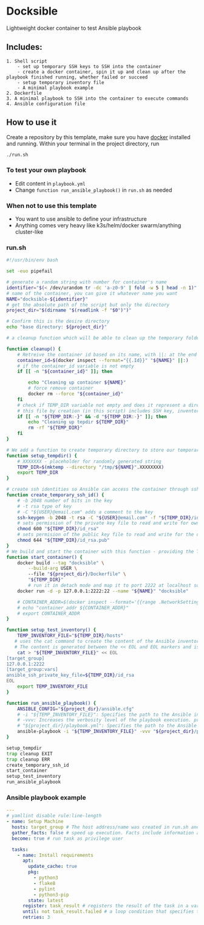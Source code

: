 # Docksible
 Lightweight docker container to test Ansible playbook

## Includes: 
    1. Shell script
        - set up temporary SSH keys to SSH into the container
        - create a docker container, spin it up and clean up after the playbook finished running, whether failed or succeed
        - setup temporary inventory file
        - A minimal playbook example 
    2. Dockerfile
    3. A minimal playbook to SSH into the container to execute commands
    4. Ansible configuration file

## How to use it

Create a repository by this template, make sure you have [docker](https://www.docker.com/get-started/) installed and running. 
Within your terminal in the project directory, run 

```bash
./run.sh
```
### To test your own playbook
- Edit content in `playbook.yml`
- Change `function run_ansible_playbook()` in `run.sh` as needed 

### When not to use this template
- You want to use ansible to define your infrastructure
- Anything comes very heavy like k3s/helm/docker swarm/anything cluster-like


### run.sh
```bash
#!/usr/bin/env bash

set -euo pipefail

# generate a random string with number for container's name 
identifier="$(< /dev/urandom tr -dc 'a-z0-9' | fold -w 5 | head -n 1)" ||:
# name of the container, you can give it whatever name you want
NAME="docksible-${identifier}"
# get the absolute path of the script but only the directory
project_dir="$(dirname "$(readlink -f "$0")")"

# Confirm this is the desire directory
echo "base directory: ${project_dir}"

# a cleanup function which will be able to clean up the temporary folder and the container as well.

function cleanup() {
    # Retreive the container id based on its name, with ||: at the end make sure command doesn't exit if there is an error (container doesn't exist etc)
    container_id=$(docker inspect --format="{{.Id}}" "${NAME}" ||:)
    # if the container_id variable is not empty
    if [[ -n "${container_id}" ]]; then

        echo "Cleaning up container ${NAME}"
        # force remove container
        docker rm --force "${container_id}"
    fi
    # check if TEMP_DIR variable not empty and does it represent a directory
    # this file by creation (in this script) includes SSH key, inventory file
    if [[ -n "${TEMP_DIR:-}" && -d "${TEMP_DIR:-}" ]]; then
        echo "Cleaning up tepdir ${TEMP_DIR}"
        rm -rf "${TEMP_DIR}"
    fi
}

# We add a function to create temporary directory to store our temporary assets (like the inventory and the ssh id).
function setup_tempdir() {
    # XXXXXXX - placeholder for randomly generated string
    TEMP_DIR=$(mktemp --directory "/tmp/${NAME}".XXXXXXXX)
    export TEMP_DIR
}

# create ssh identities so Ansible can access the container through ssh. During docker build these will be added inside the container by a COPY step (see above in the Dockerfile).
function create_temporary_ssh_id() {
    # -b 2048 number of bits in the key
    # -t rsa type of key 
    # -C "${USER}@email.com" adds a comment to the key
    ssh-keygen -b 2048 -t rsa -C "${USER}@email.com" -f "${TEMP_DIR}/id_rsa" -N ""
    # sets permission of the private key file to read and write for owner only
    chmod 600 "${TEMP_DIR}/id_rsa"
    # sets permision of the public key file to read and write for the owner and read-only for others
    chmod 644 "${TEMP_DIR}/id_rsa.pub"
}
# We build and start the container with this function - providing the TEMP_DIR as it's context. We figure out the container's address for ssh.
function start_container() {
    docker build --tag "docksible" \
        --build-arg USER \ 
        --file "${project_dir}/Dockerfile" \
        "${TEMP_DIR}"
        # run it in detach mode and map it to port 2222 at localhost so ansible can find it
    docker run -d -p 127.0.0.1:2222:22 --name "${NAME}" "docksible"

    # CONTAINER_ADDR=$(docker inspect --format='{{range .NetworkSettings.Networks}}{{.IPAddress}}{{end}}' "${NAME}")
    # echo "container_addr ${CONTAINER_ADDR}"
    # export CONTAINER_ADDR
}

function setup_test_inventory() {
    TEMP_INVENTORY_FILE="${TEMP_DIR}/hosts"
   # uses the cat command to create the content of the Ansible inventory file. 
   # The content is generated between the << EOL and EOL markers and is written to the file specified by ${TEMP_INVENTORY_FILE}.
    cat > "${TEMP_INVENTORY_FILE}" << EOL
[target_group]
127.0.0.1:2222
[target_group:vars]
ansible_ssh_private_key_file=${TEMP_DIR}/id_rsa
EOL
    export TEMP_INVENTORY_FILE
}

function run_ansible_playbook() {
    ANSIBLE_CONFIG="${project_dir}/ansible.cfg"
    # -i "${TEMP_INVENTORY_FILE}": Specifies the path to the Ansible inventory file. 
    # -vvv: Increases the verbosity level of the playbook execution. prints more detailed information about the playbook run.
    # "${project_dir}/playbook.yml": Specifies the path to the Ansible playbook file (playbook.yml). 
    ansible-playbook -i "${TEMP_INVENTORY_FILE}" -vvv "${project_dir}/playbook.yml"
}

setup_tempdir
trap cleanup EXIT
trap cleanup ERR
create_temporary_ssh_id
start_container
setup_test_inventory
run_ansible_playbook
```


### Ansible playbook example
```yaml
---
# yamllint disable rule:line-length
- name: Setup Machine
  hosts: target_group # The host address/name was created in run.sh and stored in inventory file
  gather_facts: false # speed up execution. Facts include information about the host's operating system, hardware, and other details. 
  become: true # run task as privilege user

  tasks:
    - name: Install requirements
      apt:
        update_cache: true
        pkg:
          - python3
          - flake8
          - pylint
          - python3-pip
        state: latest
      register: task_result # registers the result of the task in a variable named task_result. allow access information about the task outcome later in the playbook.
      until: not task_result.failed # a loop condition that specifies that the task should be retried until the condition not task_result.failed is true. In other words, it will keep retrying the task as long as it fails.
      retries: 3

```